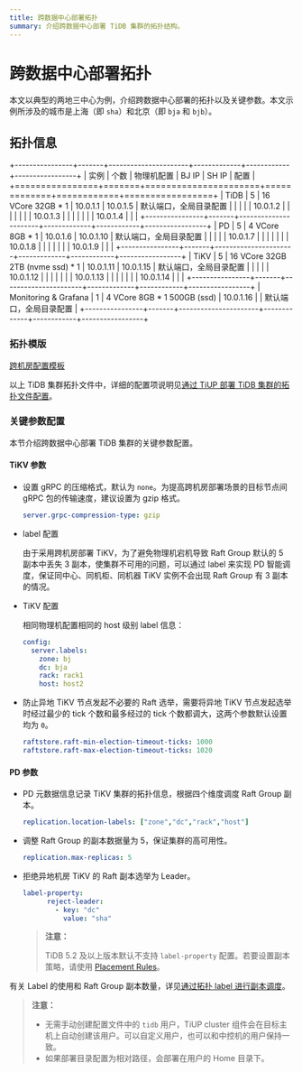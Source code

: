```yaml
---
title: 跨数据中心部署拓扑
summary: 介绍跨数据中心部署 TiDB 集群的拓扑结构。
---
```


# 跨数据中心部署拓扑

本文以典型的两地三中心为例，介绍跨数据中心部署的拓扑以及关键参数。本文示例所涉及的城市是上海（即 `sha`）和北京（即 `bja` 和 `bjb`）。

## 拓扑信息

+----------------+-------+----------------------+-------------+------------+-----------------+
| 实例            | 个数   | 物理机配置            | BJ IP       | SH IP      | 配置             |
+================+=======+======================+=============+============+=================+
| TiDB           | 5     | 16 VCore 32GB * 1    | 10.0.1.1    | 10.0.1.5   | 默认端口，全局目录配置 |
|                |       |                      | 10.0.1.2    |            |                   |
|                |       |                      | 10.0.1.3    |            |                   |
|                |       |                      | 10.0.1.4    |            |                   |
+----------------+-------+----------------------+-------------+------------+-----------------+
| PD             | 5     | 4 VCore 8GB * 1      | 10.0.1.6    | 10.0.1.10  | 默认端口，全局目录配置 |
|                |       |                      | 10.0.1.7    |            |                   |
|                |       |                      | 10.0.1.8    |            |                   |
|                |       |                      | 10.0.1.9    |            |                   |
+----------------+-------+----------------------+-------------+------------+-----------------+
| TiKV           | 5 | 16 VCore 32GB 2TB (nvme ssd) * 1 | 10.0.1.11  | 10.0.1.15 | 默认端口，全局目录配置 |
|                |       |                      | 10.0.1.12  |           |                   |
|                |       |                      | 10.0.1.13  |           |                   |
|                |       |                      | 10.0.1.14  |           |                   |
+----------------+-------+----------------------+-------------+------------+-----------------+
| Monitoring & Grafana | 1 | 4 VCore 8GB * 1 500GB (ssd) | 10.0.1.16 |     | 默认端口，全局目录配置 |
+----------------+-------+----------------------+-------------+------------+-----------------+

### 拓扑模版

[跨机房配置模板](https://github.com/pingcap/docs/blob/master/config-templates/geo-redundancy-deployment.yaml)

以上 TiDB 集群拓扑文件中，详细的配置项说明见[通过 TiUP 部署 TiDB 集群的拓扑文件配置](/tiup/tiup-cluster-topology-reference.md)。

### 关键参数配置

本节介绍跨数据中心部署 TiDB 集群的关键参数配置。

#### TiKV 参数

- 设置 gRPC 的压缩格式，默认为 `none`。为提高跨机房部署场景的目标节点间 gRPC 包的传输速度，建议设置为 gzip 格式。

    ```yaml
    server.grpc-compression-type: gzip
    ```

- label 配置

    由于采用跨机房部署 TiKV，为了避免物理机宕机导致 Raft Group 默认的 5 副本中丢失 3 副本，使集群不可用的问题，可以通过 label 来实现 PD 智能调度，保证同中心、同机柜、同机器 TiKV 实例不会出现 Raft Group 有 3 副本的情况。

- TiKV 配置

    相同物理机配置相同的 host 级别 label 信息：

    ```yaml
    config:
      server.labels:
        zone: bj
        dc: bja
        rack: rack1
        host: host2
    ```

- 防止异地 TiKV 节点发起不必要的 Raft 选举，需要将异地 TiKV 节点发起选举时经过最少的 tick 个数和最多经过的 tick 个数都调大，这两个参数默认设置均为 `0`。

    ```yaml
    raftstore.raft-min-election-timeout-ticks: 1000
    raftstore.raft-max-election-timeout-ticks: 1020
    ```

#### PD 参数

- PD 元数据信息记录 TiKV 集群的拓扑信息，根据四个维度调度 Raft Group 副本。

    ```yaml
    replication.location-labels: ["zone","dc","rack","host"]
    ```

- 调整 Raft Group 的副本数据量为 5，保证集群的高可用性。

    ```yaml
    replication.max-replicas: 5
    ```

- 拒绝异地机房 TiKV 的 Raft 副本选举为 Leader。

    ```yaml
    label-property:
          reject-leader:
            - key: "dc"
              value: "sha"
    ```

    > **注意：**
    >
    > TiDB 5.2 及以上版本默认不支持 `label-property` 配置。若要设置副本策略，请使用 [Placement Rules](/configure-placement-rules.md)。

有关 Label 的使用和 Raft Group 副本数量，详见[通过拓扑 label 进行副本调度](/schedule-replicas-by-topology-labels.md)。

> **注意：**
>
> - 无需手动创建配置文件中的 `tidb` 用户，TiUP cluster 组件会在目标主机上自动创建该用户。可以自定义用户，也可以和中控机的用户保持一致。
> - 如果部署目录配置为相对路径，会部署在用户的 Home 目录下。
